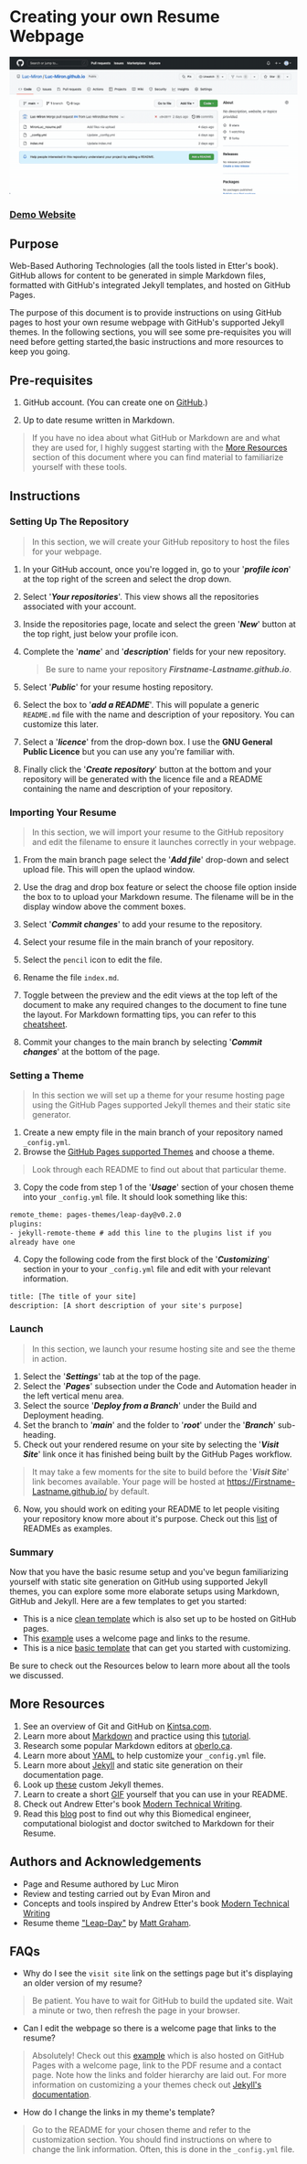 # Creating your own Resume Webpage

![Animation](https://github.com/Luc-Miron/Luc-Miron.github.io/blob/main/2022-10-31%2010.54.44.gif)

### [Demo Website](https://luc-miron.github.io/)

## Purpose

Web-Based Authoring Technologies (all the tools listed in Etter's book). GitHub allows for content to be generated in simple Markdown files, formatted with GitHub's integrated Jekyll templates, and hosted on GitHub Pages.

The purpose of this document is to provide instructions on using GitHub pages to host your own resume webpage with GitHub's supported Jekyll themes. In the following sections, you will see some pre-requisites you will need before getting started,the basic instructions and more resources to keep you going.

## Pre-requisites

1.	 GitHub account. (You can create one on [GitHub](https://github.com).)

2. 	 Up to date resume written in Markdown.

> If you have no idea about what GitHub or Markdown are and what they are used for, I highly suggest starting with the [More Resources](#More-Resources) section of this document where you can find material to familiarize yourself with these tools.

## Instructions

### Setting Up The Repository

> In this section, we will create your GitHub repository to host the files for your webpage.

1.  In your GitHub account, once you're logged in, go to your '_**profile icon**_' at the top right of the screen and select the drop down.

2.  Select '_**Your repositories**_'. This view shows all the repositories associated with your account.

3.  Inside the repositories page, locate and select the green '**_New_**' button at the top right, just below your profile icon.

4.  Complete the '**_name_**' and '**_description_**' fields for your new repository.  

	> Be sure to name your repository _**Firstname-Lastname.github.io**_.

5.	Select '**_Public_**' for your resume hosting repository.

6.  Select the box to '**_add a README_**'. This will populate a generic `README.md` file with the name and description of your repository. You can customize this later.

7.  Select a '**_licence_**' from the drop-down box. I use the **GNU General Public Licence** but you can use any you're familiar with. 

8.  Finally click the '**_Create repository_**' button at the bottom and your repository will be generated with the licence file and a README containing the name and description of your repository.

### Importing Your Resume

> In this section, we will import your resume to the GitHub repository and edit the filename to ensure it launches correctly in your webpage.

1.	 From the main branch page select the '**_Add file_**' drop-down and select upload file. This will open the uplaod window.  

2. 	 Use the drag and drop box feature or select the choose file option inside the box to to upload your Markdown resume. The filename will be in the display window above the comment boxes. 

3. 	 Select '_**Commit changes**_' to add your resume to the repository.

4. 	 Select your resume file in the main branch of your repository.

5. 	 Select the `pencil` icon to edit the file.

6. 	 Rename the file `index.md`. 

7. 	 Toggle between the preview and the edit views at the top left of the document to make any required changes to the document to fine tune the layout. For Markdown formatting tips, you can refer to this [cheatsheet](https://www.markdownguide.org/cheat-sheet).

8. 	 Commit your changes to the main branch by selecting '_**Commit changes**_' at the bottom of the page.


### Setting a Theme

> In this section we will set up a theme for your resume hosting page using the GitHub Pages supported Jekyll themes and their static site generator.

1.	 Create a new empty file in the main branch of your repository named `_config.yml`.
2. 	 Browse the [GitHub Pages supported Themes](https://pages.github.com/themes/) and choose a theme. 
> Look through each README to find out about that particular theme.

3. 	 Copy the code from step 1 of the '_**Usage**_' section of your chosen theme into your `_config.yml` file. It should look something like this:

```
remote_theme: pages-themes/leap-day@v0.2.0
plugins:
- jekyll-remote-theme # add this line to the plugins list if you already have one
```

4. 	 Copy the following code from the first block of the  '_**Customizing**_' section in your to your `_config.yml` file and edit with your relevant information.

```
title: [The title of your site]
description: [A short description of your site's purpose]
```

### Launch

> In this section, we launch your resume hosting site and see the theme in action.

1.	 Select the '_**Settings**_' tab at the top of the page.  
2. 	 Select the '_**Pages**_' subsection under the Code and Automation header in the left vertical menu area.
3. 	 Select the source '_**Deploy from a Branch**_' under the Build and Deployment heading.
4. 	 Set the branch to '**_main_**' and the folder to '**_root_**' under the '_**Branch**_' sub-heading.
5. 	 Check out your rendered resume on your site by selecting the '_**Visit Site**_' link once it has finished being built by the GitHub Pages workflow.
	
>  It may take a few moments for the site to build before the '_**Visit Site**_' link becomes available. Your page will be hosted at https://Firstname-Lastname.github.io/ by default.
	
6. 	 Now, you should work on editing your README to let people visiting your repository know more about it's purpose. Check out this [list](https://github.com/matiassingers/awesome-readme) of READMEs as examples.
	
### Summary

Now that you have the basic resume setup and you've begun familiarizing yourself with static site generation on GitHub using supported Jekyll themes, you can explore some more elaborate setups using Markdown, GitHub and Jekyll. Here are a few templates to get you started:

 * 	This is a nice [clean template](https://github.com/sproogen/modern-resume-theme) which is also set up to be hosted on GitHub pages.
 *  This [example](https://github.com/ankitsultana/researcher) uses a welcome page and links to the resume.
 *  This is a nice [basic template](https://github.com/matarjalal/jekyll-resume-template) that can get you started with customizing.

Be sure to check out the Resources below to learn more about all the tools we discussed.

## More Resources

1.	 See an overview of Git and GitHub on [Kintsa.com](https://kinsta.com/knowledgebase/what-is-github/).
2. 	 Learn more about [Markdown](https://www.markdownguide.org/getting-started) and practice using this [tutorial](https://www.markdowntutorial.com/).
3. 	 Research some popular Markdown editors at [oberlo.ca](https://www.oberlo.ca/blog/markdown-editors).
4.  Learn more about [YAML](https://docs.ansible.com/ansible/latest/reference_appendices/YAMLSyntax.html) to help customize your `_config.yml` file.
5.	 Learn more about [Jekyll](https://jekyllrb.com/docs/) and static site generation on their documentation page.
6.  Look up [these](https://github.com/topics/jekyll-resume-theme) custom Jekyll themes. 
7.	 Learn to create a short [GIF](https://josephcardillo.medium.com/how-to-add-gifs-to-your-github-readme-89c74da2ce47) yourself that you can use in your README.
8. 	 Check out Andrew Etter's book [Modern Technical Writing](https://www.amazon.ca/Modern-Technical-Writing-Introduction-Documentation-ebook/dp/B01A2QL9SS).
9.  Read this [blog](http://elipapa.github.io/blog/why-i-switched-to-markdown-for-my-cv.html) post to find out why this Biomedical engineer, computational biologist and doctor switched to Markdown for their Resume.


## Authors and Acknowledgements

* Page and Resume authored by Luc Miron
* Review and testing carried out by Evan Miron and 
* Concepts and tools inspired by Andrew Etter's book [Modern Technical Writing](https://www.amazon.ca/Modern-Technical-Writing-Introduction-Documentation-ebook/dp/B01A2QL9SS)
* Resume theme ["Leap-Day"](https://github.com/pages-themes/leap-day) by [Matt Graham](https://twitter.com/mattgraham).


## FAQs

* Why do I see the `visit site` link on the settings page but it's displaying an older version of my resume?  
> Be patient. You have to wait for GitHub to build the updated site. Wait a minute or two, then refresh the page in your browser.
 		 	
* Can I edit the webpage so there is a welcome page that links to the resume?  
> 	Absolutely! Check out this [example](https://github.com/ankitsultana/researcher) which is also hosted on GitHub Pages with a welcome page, link to the PDF resume and a contact page. Note how the links and folder hierarchy are laid out. For more information on customizing a your themes check out [Jekyll's documentation](https://jekyllrb.com/docs/themes/).

* How do I change the links in my theme's template?
> Go to the README for your chosen theme and refer to the customization section. You should find instructions on where to change the link information. Often, this is done in the `_config.yml` file.
